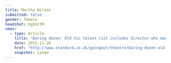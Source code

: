 ```yaml
---
title: Martha Wilson
submitted: false
gender: female
headshot: HgShCtM
news:
  - type: Article
    title: "Daring dozen: Old Vic talent list includes director who made secret Syria trip"
    date: 2015-11-26
    href: "http://www.standard.co.uk/goingout/theatre/daring-dozen-old-vic-talent-list-includes-director-who-made-secret-syria-trip-a3123711.html"
    snapshot: Lpoqn
---
```







